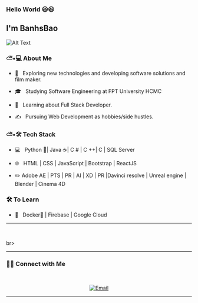 ### Hello World 😃😃<h2> I'm BanhsBao</h2>

![Alt Text](https://media4.giphy.com/media/J1QhtD9DKSW1qPJQeH/giphy.gif)

<h3> ⛅•💻 About Me </h3>

- 🍙 &nbsp; Exploring new technologies and developing software solutions and film maker.
  
- 🎓 &nbsp; Studying Software Engineering at FPT University HCMC
  
- 🌱 &nbsp; Learning about Full Stack Developer.
  
- ✍️ &nbsp; Pursuing Web Development as hobbies/side hustles.
  

<h3>⛅•🛠 Tech Stack</h3>

- 💻 &nbsp; Python 🐍| Java ☕| C # | C ++| C | SQL Server
  
- 🌐 &nbsp; HTML | CSS | JavaScript | Bootstrap | ReactJS
  
- ✏️ Adobe AE | PTS | PR | AI | XD | PR |Davinci resolve | Unreal engine | Blender | Cinema 4D
  

<!--
- 🛢   MySQL | MongoDB
- 🔧   Git | Markdown | Selenium | Tidyverse
- 🖥   Illustrator| Photoshop | InDesign
-->

<h3>🛠 To Learn</h3>

- 🔧 &nbsp; Docker🐳 | Firebase | Google Cloud

<hr>

[](https://github.com/baohuynhfptu)

<br/>

br>

<hr>

<h3> 🤝🏻 Connect with Me </h3>

<br>

<p align="center">
<a href="mailto:huynhbaofaker@gmail.com"><img alt="Email" src="https://img.shields.io/badge/Email-huynhbaofaker@gmail.com-blue?style=flat-square&logo=gmail"></a>

</p>
<hr>
